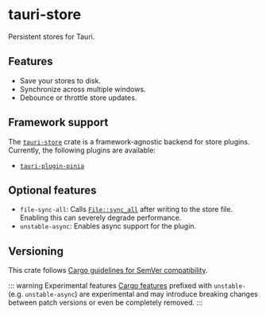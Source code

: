 # tauri-store

Persistent stores for Tauri.

## Features

- Save your stores to disk.
- Synchronize across multiple windows.
- Debounce or throttle store updates.

## Framework support

The [`tauri-store`](https://docs.rs/tauri-store/latest/tauri_store/) crate is a framework-agnostic backend for store plugins. Currently, the following plugins are available:

- [`tauri-plugin-pinia`](/pinia/getting-started)

## Optional features

- `file-sync-all`: Calls [`File::sync_all`](https://doc.rust-lang.org/std/fs/struct.File.html#method.sync_all) after writing to the store file. Enabling this can severely degrade performance.
- `unstable-async`: Enables async support for the plugin.

## Versioning

This crate follows [Cargo guidelines for SemVer compatibility](https://doc.rust-lang.org/cargo/reference/semver.html).

::: warning Experimental features
[Cargo features](https://doc.rust-lang.org/cargo/reference/features.html) prefixed with `unstable-` (e.g. `unstable-async`) are experimental and may introduce breaking changes between patch versions or even be completely removed.
:::
